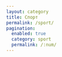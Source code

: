 ```yaml
---
layout: category
title: Спорт
permalink: /sport/
pagination: 
  enabled: true
  category: sport
  permalink: /:num/
---
```

